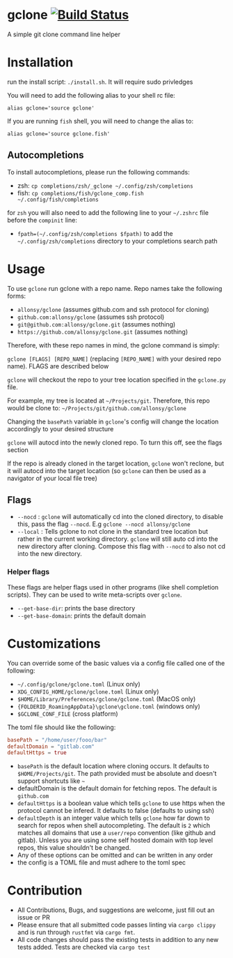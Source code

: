 # gclone [![Build Status](https://travis-ci.org/allonsy/gclone.svg?branch=master)](https://travis-ci.org/allonsy/gclone)
A simple git clone command line helper

# Installation
run the install script: `./install.sh`. It will require sudo privledges

You will need to add the following alias to your shell rc file:

`alias gclone='source gclone'`

If you are running `fish` shell, you will need to change the alias to:

`alias gclone='source gclone.fish'`

## Autocompletions
To install autocompletions, please run the following commands:

* zsh: `cp completions/zsh/_gclone ~/.config/zsh/completions`
* fish: `cp completions/fish/gclone_comp.fish ~/.config/fish/completions`

for `zsh` you will also need to add the following line to your `~/.zshrc` file before the `compinit` line:
* `fpath=(~/.config/zsh/completions $fpath)` to add the `~/.config/zsh/completions` directory to your completions search path

# Usage
To use `gclone` run gclone with a repo name. Repo names take the following forms:

* `allonsy/gclone` (assumes github.com and ssh protocol for cloning)
* `github.com:allonsy/gclone` (assumes ssh protocol)
* `git@github.com:allonsy/gclone.git` (assumes nothing)
* `https://github.com/allonsy/gclone.git` (assumes nothing)

Therefore, with these repo names in mind, the gclone command is simply:

`gclone [FLAGS] [REPO_NAME]` (replacing `[REPO_NAME]` with your desired repo name). FLAGS are described below

`gclone` will checkout the repo to your tree location specified in the `gclone.py` file. 

For example, my tree is located at `~/Projects/git`. Therefore, this repo would be clone to: `~/Projects/git/github.com/allonsy/gclone`

Changing the `basePath` variable in `gclone`'s config will change the location accordingly to your desired structure

`gclone` will autocd into the newly cloned repo. To turn this off, see the flags section

If the repo is already cloned in the target location, `gclone` won't reclone, but it will autocd into the target location (so `gclone` can then be used as a navigator of your local file tree)

## Flags

* `--nocd` : `gclone` will automatically cd into the cloned directory, to disable this, pass the flag `--nocd`. E.g `gclone --nocd allonsy/gclone`
* `--local` : Tells gclone to not clone in the standard tree location but rather in the current working directory. `gclone` will still auto cd into the new directory after cloning. Compose this flag with `--nocd` to also not cd into the new directory.

### Helper flags
These flags are helper flags used in other programs (like shell completion scripts). They can be used to write meta-scripts over `gclone`.
* `--get-base-dir`: prints the base directory
* `--get-base-domain`: prints the default domain 

# Customizations
You can override some of the basic values via a config file called one of the following:
* `~/.config/gclone/gclone.toml` (Linux only)
* `XDG_CONFIG_HOME/gclone/gclone.toml` (Linux only)
* `$HOME/Library/Preferences/gclone/gclone.toml` (MacOS only)
* `{FOLDERID_RoamingAppData}\gclone\gclone.toml` (windows only)
* `$GCLONE_CONF_FILE` (cross platform)

The toml file should like the following:
```toml
basePath = "/home/user/fooo/bar"
defaultDomain = "gitlab.com"
defaultHttps = true
```

* `basePath` is the default location where cloning occurs. It defaults to `$HOME/Projects/git`. The path provided must be absolute and doesn't support shortcuts like `~`
* defaultDomain is the default domain for fetching repos. The default is `github.com`
* `defaultHttps` is a boolean value which tells `gclone` to use https when the protocol cannot be infered. It defaults to false (defaults to using ssh)
* `defaultDepth` is an integer value which tells `gclone` how far down to search for repos when shell autocompleting. The default is `2` which matches all domains that use a `user/repo` convention (like github and gitlab). Unless you are using some self hosted domain with top level repos, this value shouldn't be changed.
* Any of these options can be omitted and can be written in any order
* the config is a TOML file and must adhere to the toml spec

# Contribution
* All Contributions, Bugs, and suggestions are welcome, just fill out an issue or PR
* Please ensure that all submitted code passes linting via `cargo clippy` and is run through `rustfmt` via `cargo fmt`.
* All code changes should pass the existing tests in addition to any new tests added. Tests are checked via `cargo test`
